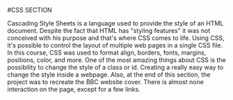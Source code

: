 #CSS SECTION

Cascading Style Sheets is a language used to provide the style of an HTML document. Despite the fact that HTML has "styling features" it was not conceived with his purpose and that's where CSS comes to life.
Using CSS, it's possible to control the layout of multiple web pages in a single CSS file.
In this course, CSS was used to format align, borders, fonts, margins, positions, color, and more. One of the most amazing things about CSS is the possibility to change the style of a class or id. Creating a really easy way to change the style inside a webpage.
Also, at the end of this section, the project was to recreate the BBC website cover. There is almost none interaction on the page, except for a few links.
